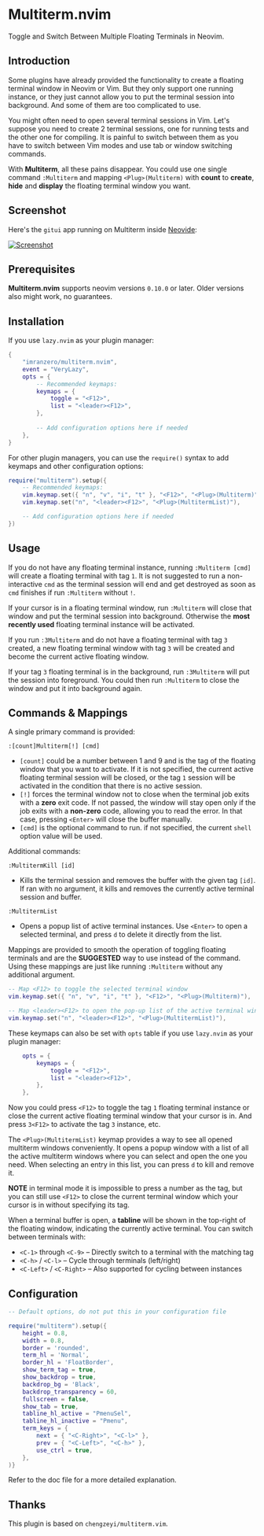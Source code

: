 
# Multiterm.nvim

Toggle and Switch Between Multiple Floating Terminals in Neovim.

## Introduction

Some plugins have already provided the functionality to create a floating terminal window in Neovim or Vim. But they only support one running instance, or they just cannot allow you to put the terminal session into background. And some of them are too complicated to use.

You might often need to open several terminal sessions in Vim. Let's suppose you need to create 2 terminal sessions, one for running tests and the other one for compiling. It is painful to switch between them as you have to switch between Vim modes and use tab or window switching commands.

With **Multiterm**, all these pains disappear. You could use one single command `:Multiterm` and mapping `<Plug>(Multiterm)` with **count** to **create**, **hide** and **display** the floating terminal window you want.

## Screenshot

Here's the `gitui` app running on Multiterm inside [Neovide](https://neovide.dev/):

[![Screenshot](https://i.postimg.cc/sXKHTwBB/gitui-in-multiterm.png)](https://postimg.cc/PppMxbQh)

## Prerequisites

**Multiterm.nvim** supports neovim versions `0.10.0` or later. Older versions also might work, no guarantees.

## Installation

If you use `lazy.nvim` as your plugin manager:

```lua
{
    "imranzero/multiterm.nvim",
    event = "VeryLazy",
    opts = {
        -- Recommended keymaps:
        keymaps = {
            toggle = "<F12>",
            list = "<leader><F12>",
        },
    
        -- Add configuration options here if needed
    },
}
```

For other plugin managers, you can use the `require()` syntax to add keymaps and other configuration options:

```lua
require("multiterm").setup({
    -- Recommended keymaps:
    vim.keymap.set({ "n", "v", "i", "t" }, "<F12>", "<Plug>(Multiterm)"),
    vim.keymap.set("n", "<leader><F12>", "<Plug>(MultitermList)"),

    -- Add configuration options here if needed
})
```

## Usage

If you do not have any floating terminal instance, running `:Multiterm [cmd]` will create a floating terminal with tag `1`. It is not suggested to run a non-interactive `cmd` as the terminal session will end and get destroyed as soon as `cmd` finishes if run `:Multiterm` without `!`.

If your cursor is in a floating terminal window, run `:Multiterm` will close that window and put the terminal session into background. Otherwise the **most recently used** floating terminal instance will be activated.

If you run `:3Multiterm` and do not have a floating terminal with tag `3` created, a new floating terminal window with tag `3` will be created and become the current active floating window.

If your tag `3` floating terminal is in the background, run `:3Multiterm` will put the session into foreground. You could then run `:Multiterm` to close the window and put it into background again.


## Commands & Mappings

A single primary command is provided:

```vim
:[count]Multiterm[!] [cmd]
```

* `[count]` could be a number between 1 and 9 and is the tag of the floating window that you want to activate. If it is not specified, the current active floating terminal session will be closed, or the tag `1` session will be activated in the condition that there is no active session.
* `[!]` forces the terminal window not to close when the terminal job exits with a **zero** exit code. If not passed, the window will stay open only if the job exits with a **non-zero** code, allowing you to read the error. In that case, pressing `<Enter>` will close the buffer manually.
* `[cmd]` is the optional command to run. if not specified, the current `shell` option value will be used.

Additional commands:

```vim
:MultitermKill [id]
```

* Kills the terminal session and removes the buffer with the given tag `[id]`. If ran with no argument, it kills and removes the currently active terminal session and buffer.

```vim
:MultitermList
```

* Opens a popup list of active terminal instances. Use `<Enter>` to open a selected terminal, and press `d` to delete it directly from the list.

Mappings are provided to smooth the operation of toggling floating terminals and are the **SUGGESTED** way to use instead of the command. Using these mappings are just like running `:Multiterm` without any additional argument.

```lua
-- Map <F12> to toggle the selected terminal window
vim.keymap.set({ "n", "v", "i", "t" }, "<F12>", "<Plug>(Multiterm)"),

-- Map <leader><F12> to open the pop-up list of the active terminal windows
vim.keymap.set("n", "<leader><F12>", "<Plug>(MultitermList)"),
```

These keymaps can also be set with `opts` table if you use `lazy.nvim` as your plugin manager:

```lua
    opts = {
        keymaps = {
            toggle = "<F12>",
            list = "<leader><F12>",
        },
    },
```

Now you could press `<F12>` to toggle the tag `1` floating terminal instance or close the current active floating terminal window that your cursor is in. And press `3<F12>` to activate the tag `3` instance, etc.

The `<Plug>(MultitermList)` keymap provides a way to see all opened multiterm windows conveniently. It opens a popup window with a list of all the active multiterm windows where you can select and open the one you need. When selecting an entry in this list, you can press `d` to kill and remove it.

**NOTE** in terminal mode it is impossible to press a number as the tag, but you can still use `<F12>` to close the current terminal window which your cursor is in without specifying its tag.

When a terminal buffer is open, a **tabline** will be shown in the top-right of the floating window, indicating the currently active terminal. You can switch between terminals with:

* `<C-1>` through `<C-9>` – Directly switch to a terminal with the matching tag
* `<C-h>` / `<C-l>` – Cycle through terminals (left/right)
* `<C-Left>` / `<C-Right>` – Also supported for cycling between instances

## Configuration

```lua
-- Default options, do not put this in your configuration file

require("multiterm").setup({
    height = 0.8,
    width = 0.8,
    border = 'rounded',
    term_hl = 'Normal',
    border_hl = 'FloatBorder',
    show_term_tag = true,
    show_backdrop = true,
    backdrop_bg = 'Black',
    backdrop_transparency = 60,
    fullscreen = false,
    show_tab = true,
    tabline_hl_active = "PmenuSel", 
    tabline_hl_inactive = "Pmenu", 
    term_keys = {
        next = { "<C-Right>", "<C-l>" },
        prev = { "<C-Left>", "<C-h>" },
        use_ctrl = true,
    },
)}
```

Refer to the doc file for a more detailed explanation.

## Thanks

This plugin is based on `chengzeyi/multiterm.vim`.
